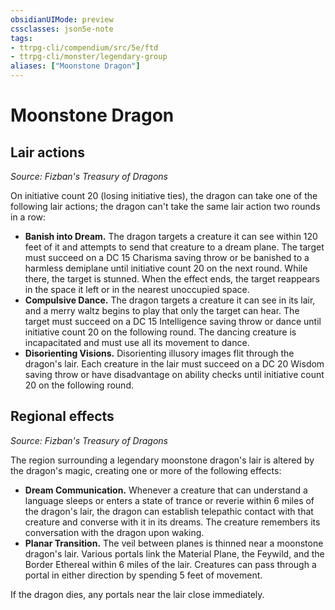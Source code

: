 ```yaml
---
obsidianUIMode: preview
cssclasses: json5e-note
tags:
- ttrpg-cli/compendium/src/5e/ftd
- ttrpg-cli/monster/legendary-group
aliases: ["Moonstone Dragon"]
---
```

# Moonstone Dragon

## Lair actions
_Source: Fizban's Treasury of Dragons_

On initiative count 20 (losing initiative ties), the dragon can take one of the following lair actions; the dragon can't take the same lair action two rounds in a row:

- **Banish into Dream.** The dragon targets a creature it can see within 120 feet of it and attempts to send that creature to a dream plane. The target must succeed on a DC 15 Charisma saving throw or be banished to a harmless demiplane until initiative count 20 on the next round. While there, the target is stunned. When the effect ends, the target reappears in the space it left or in the nearest unoccupied space.  
- **Compulsive Dance.** The dragon targets a creature it can see in its lair, and a merry waltz begins to play that only the target can hear. The target must succeed on a DC 15 Intelligence saving throw or dance until initiative count 20 on the following round. The dancing creature is incapacitated and must use all its movement to dance.  
- **Disorienting Visions.** Disorienting illusory images flit through the dragon's lair. Each creature in the lair must succeed on a DC 20 Wisdom saving throw or have disadvantage on ability checks until initiative count 20 on the following round.  

## Regional effects
_Source: Fizban's Treasury of Dragons_

The region surrounding a legendary moonstone dragon's lair is altered by the dragon's magic, creating one or more of the following effects:

- **Dream Communication.** Whenever a creature that can understand a language sleeps or enters a state of trance or reverie within 6 miles of the dragon's lair, the dragon can establish telepathic contact with that creature and converse with it in its dreams. The creature remembers its conversation with the dragon upon waking.  
- **Planar Transition.** The veil between planes is thinned near a moonstone dragon's lair. Various portals link the Material Plane, the Feywild, and the Border Ethereal within 6 miles of the lair. Creatures can pass through a portal in either direction by spending 5 feet of movement.  

If the dragon dies, any portals near the lair close immediately.
